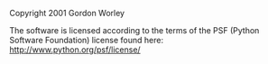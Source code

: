 Copyright 2001 Gordon Worley

The software is licensed according to the terms of the PSF (Python Software Foundation) license found here: http://www.python.org/psf/license/